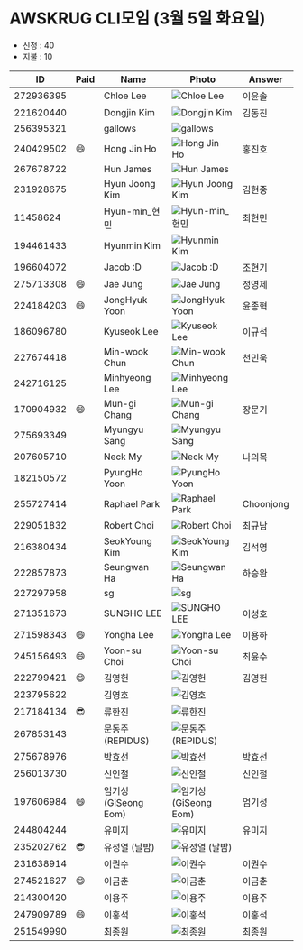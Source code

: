 # AWSKRUG CLI모임 (3월 5일 화요일)

* 신청 : 40
* 지불 : 10

ID | Paid | Name | Photo | Answer
-- | ---- | ---- | ----- | ------
272936395 | | Chloe Lee | ![Chloe Lee](https://secure.meetupstatic.com/photos/member/d/8/1/2/thumb_284575314.jpeg) | 이윤솔
221620440 | | Dongjin Kim | ![Dongjin Kim](https://secure.meetupstatic.com/photos/member/6/0/4/b/thumb_264084651.jpeg) | 김동진
256395321 | | gallows | ![gallows](https://secure.meetupstatic.com/photos/member/2/a/7/8/thumb_285430872.jpeg) |
240429502 | :smile: | Hong Jin Ho | ![Hong Jin Ho](https://secure.meetupstatic.com/photos/member/5/9/f/5/thumb_276683029.jpeg) | 홍진호
267678722 | | Hun James | ![Hun James](https://secure.meetupstatic.com/photos/member/2/a/e/c/thumb_282370988.jpeg) |
231928675 | | Hyun Joong Kim | ![Hyun Joong Kim](https://secure.meetupstatic.com/photos/member/5/5/6/b/thumb_268821867.jpeg) | 김현중
11458624 | | Hyun-min_현민 | ![Hyun-min_현민](https://secure.meetupstatic.com/photos/member/6/9/f/2/thumb_42267122.jpeg) | 최현민
194461433 | | Hyunmin Kim | ![Hyunmin Kim](https://secure.meetupstatic.com/photos/member/8/3/5/b/thumb_262113627.jpeg) |
196604072 | | Jacob :D | ![Jacob :D](https://secure.meetupstatic.com/photos/member/7/b/d/6/thumb_251971702.jpeg) | 조현기
275713308 | :smile: | Jae Jung | ![Jae Jung](https://secure.meetupstatic.com/photos/member/2/0/b/c/thumb_285668380.jpeg) | 정영제
224184203 | :smile: | JongHyuk Yoon | ![JongHyuk Yoon](https://secure.meetupstatic.com/photos/member/c/6/8/5/thumb_285470821.jpeg) | 윤종혁
186096780 | | Kyuseok Lee | ![Kyuseok Lee](https://secure.meetupstatic.com/photos/member/8/9/0/6/thumb_283595078.jpeg) | 이규석
227674418 | | Min-wook Chun | ![Min-wook Chun](https://secure.meetupstatic.com/photos/member/d/c/0/3/thumb_282056323.jpeg) | 천민욱
242716125 | | Minhyeong Lee | ![Minhyeong Lee](https://secure.meetupstatic.com/photos/member/3/0/e/6/thumb_272772518.jpeg) |
170904932 | :smile: | Mun-gi Chang | ![Mun-gi Chang](https://secure.meetupstatic.com/photos/member/3/f/8/6/thumb_226636262.jpeg) | 장문기
275693349 | | Myungyu Sang | ![Myungyu Sang](https://secure.meetupstatic.com/photos/member/c/8/4/a/thumb_285651274.jpeg) |
207605710 | | Neck My | ![Neck My](https://secure.meetupstatic.com/photos/member/c/f/0/c/thumb_257693004.jpeg) | 나의목
182150572 | | PyungHo Yoon | ![PyungHo Yoon](https://secure.meetupstatic.com/photos/member/7/7/9/4/thumb_277050612.jpeg) |
255727414 | | Raphael Park | ![Raphael Park](https://secure.meetupstatic.com/photos/member/1/7/d/thumb_277680381.jpeg) | Choonjong
229051832 | | Robert Choi | ![Robert Choi](https://secure.meetupstatic.com/photos/member/a/0/4/3/thumb_267521027.jpeg) | 최규남
216380434 | | SeokYoung Kim | ![SeokYoung Kim](https://secure.meetupstatic.com/photos/member/3/6/8/thumb_261720872.jpeg) | 김석영
222857873 | | Seungwan Ha | ![Seungwan Ha](https://secure.meetupstatic.com/photos/member/e/2/1/4/thumb_266757876.jpeg) | 하승완
227297958 | | sg | ![sg](https://secure.meetupstatic.com/photos/member/8/3/f/a/thumb_266793786.jpeg) |
271351673 | | SUNGHO LEE | ![SUNGHO LEE](https://secure.meetupstatic.com/photos/member/6/0/f/d/thumb_283824829.jpeg) | 이성호
271598343 | :smile: | Yongha Lee | ![Yongha Lee](https://secure.meetupstatic.com/photos/member/1/0/e/0/thumb_283924320.jpeg) | 이용하
245156493 | :smile: | Yoon-su Choi | ![Yoon-su Choi](https://secure.meetupstatic.com/photos/member/b/2/c/thumb_273482860.jpeg) | 최윤수
222799421 | :smile: | 김영헌 | ![김영헌](https://secure.meetupstatic.com/photos/member/d/f/e/a/thumb_265077322.jpeg) | 김영헌
223795622 | | 김영호 | ![김영호](https://secure.meetupstatic.com/photos/member/1/3/d/3/thumb_265145075.jpeg) |
217184134 | :sunglasses: | 류한진 | ![류한진](https://secure.meetupstatic.com/photos/member/e/7/d/6/thumb_273659350.jpeg) |
267853143 | | 문동주 (REPIDUS) | ![문동주 (REPIDUS)](https://secure.meetupstatic.com/photos/member/5/2/4/0/thumb_282441056.jpeg) |
275678976 | | 박효선 | ![박효선](https://secure.meetupstatic.com/photos/member/a/b/b/6/thumb_285643958.jpeg) | 박효선
256013730 | | 신인철 | ![신인철](https://secure.meetupstatic.com/photos/member/e/6/a/a/thumb_277799050.jpeg) | 신인철
197606984 | :smile: | 엄기성(GiSeong Eom) | ![엄기성(GiSeong Eom)](https://secure.meetupstatic.com/photos/member/7/5/9/1/thumb_284430097.jpeg) | 엄기성
244804244 | | 유미지 | ![유미지](https://secure.meetupstatic.com/photos/member/5/8/3/d/thumb_276382589.jpeg) | 유미지
235202762 | :sunglasses: | 유정열 (날밤) | ![유정열 (날밤)](https://secure.meetupstatic.com/photos/member/7/5/f/3/thumb_275550195.jpeg) |
231638914 | | 이권수 | ![이권수](https://secure.meetupstatic.com/photos/member/4/f/f/6/thumb_268700470.jpeg) | 이권수
274521627 | :smile: | 이금춘 | ![이금춘](https://secure.meetupstatic.com/photos/member/3/8/a/thumb_285120906.jpeg) | 이금춘
214300420 | | 이용주 | ![이용주](https://secure.meetupstatic.com/photos/member/5/3/7/4/thumb_260721364.jpeg) | 이용주
247909789 | :smile: | 이홍석 | ![이홍석](https://secure.meetupstatic.com/photos/member/b/e/4/6/thumb_285048710.jpeg) | 이홍석
251549990 | | 최종원 | ![최종원](https://secure.meetupstatic.com/photos/member/3/3/7/d/thumb_278833181.jpeg) | 최종원
